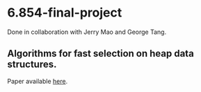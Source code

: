 # 6.854-final-project
 
 Done in collaboration with Jerry Mao and George Tang.
 
 ## Algorithms for fast selection on heap data structures.
 
 Paper available [here](paper.pdf).
